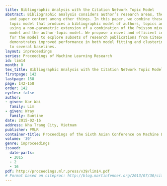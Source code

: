 ```yaml
---
title: Bibliographic Analysis with the Citation Network Topic Model
abstract: Bibliographic analysis considers author’s research areas, the citation network
  and paper content among other things. In this paper, we combine these three in a
  topic model that produces a bibliographic model of authors, topics and documents
  using a non-parametric extension of a combination of the Poisson mixed-topic link
  model and the author-topic model. We propose a novel and efficient inference algorithm
  for the model to explore subsets of research publications from CiteSeerX. Our model
  demonstrates improved performance in both model fitting and clustering task comparing
  to several baselines.
layout: inproceedings
series: Proceedings of Machine Learning Research
id: lim14
month: 0
tex_title: Bibliographic Analysis with the Citation Network Topic Model
firstpage: 142
lastpage: 158
page: 142-158
order: 142
cycles: false
author:
- given: Kar Wai
  family: Lim
- given: Wray
  family: Buntine
date: 2015-02-16
address: Nha Trang City, Vietnam
publisher: PMLR
container-title: Proceedings of the Sixth Asian Conference on Machine Learning
volume: '39'
genre: inproceedings
issued:
  date-parts:
  - 2015
  - 2
  - 16
pdf: http://proceedings.mlr.press/v39/lim14.pdf
# Format based on citeproc: http://blog.martinfenner.org/2013/07/30/citeproc-yaml-for-bibliographies/
---
```

